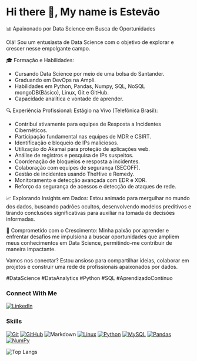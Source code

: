# Hi there 👋, My name is Estevão

📊 Apaixonado por Data Science em Busca de Oportunidades

Olá! Sou um entusiasta de Data Science com o objetivo de explorar e crescer nesse empolgante campo.

🎓 Formação e Habilidades:
- Cursando Data Science por meio de uma bolsa do Santander.
- Graduando em DevOps na Ampli.
- Habilidades em Python, Pandas, Numpy, SQL, NoSQL mongoDB(Básico), Linux, Git e GitHub.
- Capacidade analítica e vontade de aprender.

🔍 Experiência Profissional:
Estágio na Vivo (Telefônica Brasil):
- Contribuí ativamente para equipes de Resposta a Incidentes Cibernéticos.
- Participação fundamental nas equipes de MDR e CSIRT.
- Identificação e bloqueio de IPs maliciosos.
- Utilização do Akamai para proteção de aplicações web.
- Análise de registros e pesquisa de IPs suspeitos.
- Coordenação de bloqueios e resposta a incidentes.
- Colaboração com equipes de segurança (SECOFF).
- Gestão de incidentes usando TheHive e Remedy.
- Monitoramento e detecção avançada com EDR e XDR.
- Reforço da segurança de acessos e detecção de ataques de rede.

📈 Explorando Insights em Dados:
Estou animado para mergulhar no mundo dos dados, buscando padrões ocultos, desenvolvendo modelos preditivos e tirando conclusões significativas para auxiliar na tomada de decisões informadas.

🚀 Comprometido com o Crescimento:
Minha paixão por aprender e enfrentar desafios me impulsiona a buscar oportunidades que ampliem meus conhecimentos em Data Science, permitindo-me contribuir de maneira impactante.

Vamos nos conectar? Estou ansioso para compartilhar ideias, colaborar em projetos e construir uma rede de profissionais apaixonados por dados.

#DataScience #DataAnalytics #Python #SQL #AprendizadoContínuo

### Connect With Me
[![LinkedIn](https://img.shields.io/badge/-LinkedIn-000?style=for-the-badge&logo=linkedin&logoColor=30A3DC)](https://www.linkedin.com/in/tevolve/)

### Skills
[![Git](https://img.shields.io/badge/Git-000?style=for-the-badge&logo=git&logoColor=E94D5F)](https://git-scm.com/doc) 
[![GitHub](https://img.shields.io/badge/GitHub-000?style=for-the-badge&logo=github&logoColor=30A3DC)](https://docs.github.com/)
![Markdown](https://img.shields.io/badge/Markdown-000?style=for-the-badge&logo=markdown)
[![Linux](https://img.shields.io/badge/Linux-000?style=for-the-badge&logo=linux&logoColor=FFFF00)](https://linux.org/)
[![Python](https://img.shields.io/badge/python-000?style=for-the-badge&logo=python&logoColor=0000FF)](https://python.org/)
[![MySQL](https://img.shields.io/badge/mysql-000?style=for-the-badge&logo=mysql&logoColor=white)](https://www.mysql.com/)
[![Pandas](https://img.shields.io/badge/pandas-000?style=for-the-badge&logo=pandas&logoColor=white)](https://pandas.pydata.org/)
[![NumPy](https://img.shields.io/badge/numpy-000?style=for-the-badge&logo=numpy&logoColor=00BFFF)](https://numpy.org/)

![Top Langs](https://github-readme-stats-git-masterrstaa-rickstaa.vercel.app/api/top-langs/?username=TEVOLVE&bg_color=000&border_color=30A3DC&title_color=E94D5F&text_color=FFF)

